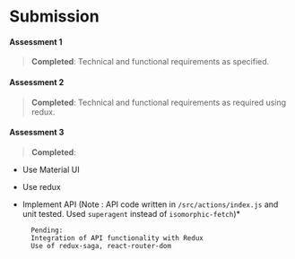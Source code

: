 # Submission

#### Assessment 1		
> **Completed**: Technical and functional requirements as specified.

#### Assessment 2		
> **Completed**: Technical and functional requirements as required using redux.

#### Assessment 3		
> **Completed**:
* Use Material UI
* Use redux
* Implement API 
	(Note : API code written in `/src/actions/index.js` and unit tested. Used `superagent` instead of `isomorphic-fetch`)*

		
		Pending:
		Integration of API functionality with Redux
		Use of redux-saga, react-router-dom
